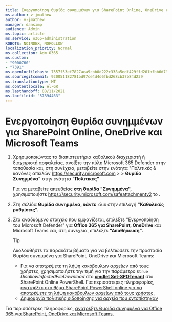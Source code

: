```yaml
---
title: Ενεργοποίηση Θυρίδα συνημμένων για SharePoint Online, OneDrive και Microsoft Teams
ms.author: v-jmathew
author: v-jmathew
manager: dansimp
audience: Admin
ms.topic: article
ms.service: o365-administration
ROBOTS: NOINDEX, NOFOLLOW
localization_priority: Normal
ms.collection: Adm_O365
ms.custom:
- "9000760"
- "7391"
ms.openlocfilehash: 7357f53ef7827aea9cbb0d222c338a5edf429ffd201bfbb6d7307b3d446fdae2
ms.sourcegitcommit: 920051182781bd97ce4d4d6fbd268cb37b84d239
ms.translationtype: MT
ms.contentlocale: el-GR
ms.lasthandoff: 08/11/2021
ms.locfileid: "57894463"
---
```

# <a name="enable-safe-attachments-for-sharepoint-online-onedrive-and-microsoft-teams"></a>Ενεργοποίηση Θυρίδα συνημμένων για SharePoint Online, OneDrive και Microsoft Teams

1. Χρησιμοποιώντας τα διαπιστευτήρια καθολικού διαχειριστή ή διαχειριστή ασφαλείας, ανοίξτε την πύλη Microsoft 365 Defender στην τοποθεσία και, στη συνέχεια, μεταβείτε στην ενότητα "Πολιτικές & κανόνες απειλών <https://security.microsoft.com>  \>  \> **Θυρίδα Συνημμένα"** στην ενότητα **"Πολιτικές"**

   Για να μεταβείτε απευθείας **στη Θυρίδα "Συνημμένα",** χρησιμοποιήστε <https://security.microsoft.com/safeattachmentv2> το .

2. Στη σελίδα **Θυρίδα συνημμένα, κάντε** κλικ στην επιλογή **"Καθολικές ρυθμίσεις".**
3. Στο αναδυόμενο στοιχείο που εμφανίζεται, επιλέξτε "Ενεργοποίηση του Microsoft Defender" για **Office 365 για SharePoint, OneDrive** και Microsoft Teams και, στη συνέχεια, επιλέξτε **"Αποθήκευση".**

    > [!TIP]
    >
    > Ακολουθήστε τα παρακάτω βήματα για να βελτιώσετε την προστασία Θυρίδα συνημμένα για SharePoint, OneDrive και Microsoft Teams:
    >
    > - Για να αποτρέψετε τη λήψη κακόβουλων αρχείων από τους χρήστες, χρησιμοποιήστε την τιμή για την παράμετρο `$true` *DisallowInfectedFileDownload* στο **[cmdlet Set-SPOTenant](https://docs.microsoft.com/powershell/module/sharepoint-online/Set-SPOTenant)** στο SharePoint Online PowerShell. Για περισσότερες πληροφορίες, [ανατρέξτε στο θέμα SharePoint PowerShell online για να αποτρέψετε τη λήψη κακόβουλων αρχείων από τους χρήστες.](https://docs.microsoft.com/microsoft-365/security/office-365-security/turn-on-mdo-for-spo-odb-and-teams#step-2-recommended-use-sharepoint-online-powershell-to-prevent-users-from-downloading-malicious-files)
    > - [Δημιουργία πολιτικής ειδοποίησης για αρχεία που εντοπίστηκαν](https://docs.microsoft.com/microsoft-365/security/office-365-security/turn-on-mdo-for-spo-odb-and-teams#step-3-recommended-use-the-microsoft-365-defender-portal-to-create-an-alert-policy-for-detected-files)

Για περισσότερες πληροφορίες, [ανατρέξτε Θυρίδα συνημμένα για Office 365 για SharePoint, OneDrive και Microsoft Teams.](https://go.microsoft.com/fwlink/?linkid=2092041)
